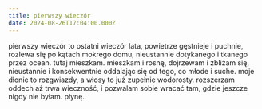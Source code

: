 ```yaml
---
title: pierwszy wieczór
date: 2024-08-26T17:04:00.000Z
---
```

pierwszy wieczór to ostatni wieczór lata, powietrze gęstnieje i puchnie, rozlewa się po kątach mokrego domu, nieustannie dotykanego i tkanego przez ocean. tutaj mieszkam. mieszkam i rosnę, dojrzewam i zbliżam się, nieustannie i konsekwentnie oddalając się od tego, co młode i suche. moje dłonie to rozgwiazdy, a włosy to już zupełnie wodorosty. rozszerzam oddech aż trwa wieczność, i pozwalam sobie wracać tam, gdzie jeszcze nigdy nie byłam. płynę.

